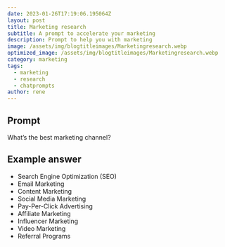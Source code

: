 ```yaml
---
date: 2023-01-26T17:19:06.195064Z
layout: post
title: Marketing research
subtitle: A prompt to accelerate your marketing
description: Prompt to help you with marketing 
image: /assets/img/blogtitleimages/Marketingresearch.webp
optimized_image: /assets/img/blogtitleimages/Marketingresearch.webp
category: marketing
tags:
  - marketing
  - research
  - chatprompts
author: rene
---
```


## Prompt

  <div class='promptinnerdivtop'>
    <div class='prompttextdiv'>
    <p>What’s the best marketing channel?</p>
    </div>
  </div>


## Example answer
  <div class='promptinnerdivbottom' >
    <div class='prompttextdiv'>
    <p>

<ul>
  <li>Search Engine Optimization (SEO)</li>
  <li>Email Marketing</li>
  <li>Content Marketing</li>
  <li>Social Media Marketing</li>
  <li>Pay-Per-Click Advertising</li>
  <li>Affiliate Marketing</li>
  <li>Influencer Marketing</li>
  <li>Video Marketing</li>
  <li>Referral Programs</li>
</ul></p>
    </div>
  </div>
